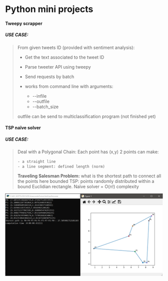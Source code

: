 # Python mini projects

#### Tweepy scrapper

##### 	USE CASE:

> From given tweets ID (provided with sentiment analysis):
>
> - Get the text associated to the tweet ID
>
> - Parse tweeter API using tweepy
> - Send requests by batch
> - works from command line with arguments: 
>   - --infile 
>   - --outfile 
>   - --batch_size
>
> outfile can be send to multiclassification program (not finished yet)



#### TSP naïve solver

##### 	USE CASE:

> Deal with a Polygonal Chain:
> 	 Each point has (x,y)
> 	 2 points can make:
>
> 	  - a straight line
> 	  - a line segment: defined length (norm)
>
> **Traveling Salesman Problem:**
> 	what is the shortest path to connect all the points
> 	here bounded TSP: points randomly distributed within a bound Euclidian rectangle.
> 	Naïve solver = O(n!) complexity

<img src="UseCase_TSP_naive_solver/overview_solution.png" alt="overview_solution" style="zoom:50%;" />